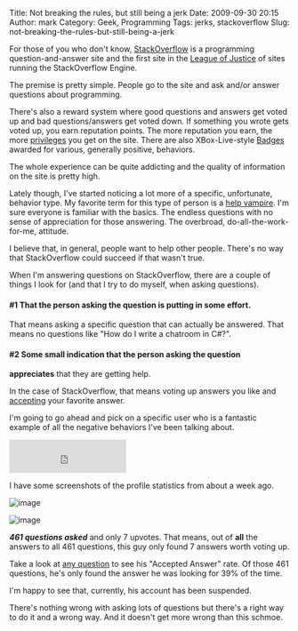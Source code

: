 Title: Not breaking the rules, but still being a jerk
Date: 2009-09-30 20:15
Author: mark
Category: Geek, Programming
Tags: jerks, stackoverflow
Slug: not-breaking-the-rules-but-still-being-a-jerk

For those of you who don't know, [StackOverflow][] is a programming
question-and-answer site and the first site in the [League of Justice][]
of sites running the StackOverflow Engine.

The premise is pretty simple. People go to the site and ask and/or
answer questions about programming.

There's also a reward system where good questions and answers get voted
up and bad questions/answers get voted down. If something you wrote gets
voted up, you earn reputation points. The more reputation you earn, the
more [privileges][] you get on the site. There are also XBox-Live-style
[Badges][] awarded for various, generally positive, behaviors.

The whole experience can be quite addicting and the quality of
information on the site is pretty high.

Lately though, I've started noticing a lot more of a specific,
unfortunate, behavior type. My favorite term for this type of person is
a [help vampire][]. I'm sure everyone is familiar with the basics. The
endless questions with no sense of appreciation for those answering. The
overbroad, do-all-the-work-for-me, attitude.

I believe that, in general, people want to help other people. There's no
way that StackOverflow could succeed if that wasn't true.

When I'm answering questions on StackOverflow, there are a couple of
things I look for (and that I try to do myself, when asking questions).

#### \#1 That the person asking the question is putting in some effort.


That means asking a specific question that can actually be answered.
That means no questions like "How do I write a chatroom in C\#?".

#### \#2 Some small indication that the person asking the question
**appreciates** that they are getting help.


In the case of StackOverflow, that means voting up answers you like and
[accepting][] your favorite answer.

I'm going to go ahead and pick on a specific user who is a fantastic
example of all the negative behaviors I've been talking about.

<iframe src="https://stackoverflow.com/users/flair/104015.html?theme=clean" marginwidth="0" marginheight="0" frameborder="0" scrolling="no" width="210" height="60"></iframe>

I have some screenshots of the profile statistics from about a week ago.

![image][]

![image][1]

***461 questions asked*** and only 7 upvotes. That means, out of **all**
the answers to all 461 questions, this guy only found 7 answers worth
voting up.

Take a look at [any question][] to see his "Accepted Answer" rate. Of
those 461 questions, he's only found the answer he was looking for 39%
of the time.

I'm happy to see that, currently, his account has been suspended.

There's nothing wrong with asking lots of questions but there's a right
way to do it and a wrong way. And it doesn't get more wrong than this
schmoe.

  [StackOverflow]: https://stackoverflow.com/
  [League of Justice]: https://blog.stackoverflow.com/2009/07/why-cant-you-have-just-one-site/
  [privileges]: https://stackoverflow.com/faq
  [Badges]: https://stackoverflow.com/badges
  [help vampire]: https://slash7.com/pages/vampires
  [accepting]: https://meta.stackoverflow.com/questions/5234/accepting-answers-what-is-it-all-about
  [image]: https://farm3.static.flickr.com/2441/3947724468_8b94bf1d19.jpg
  [1]: https://farm3.static.flickr.com/2581/3946943563_bb90e7d0a5.jpg
  [any question]: https://stackoverflow.com/questions/1326015/whats-the-difference-between-b-and-strong-closed
